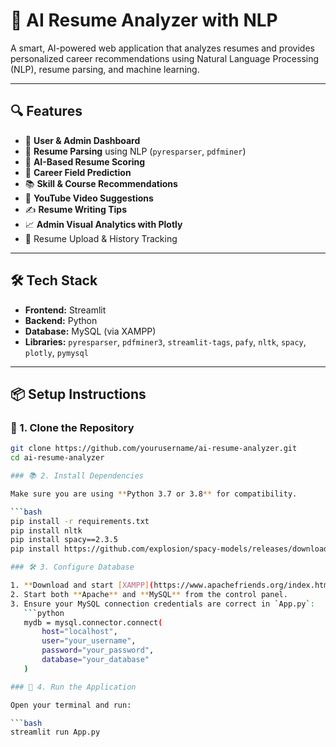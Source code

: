 # 💼 AI Resume Analyzer with NLP

A smart, AI-powered web application that analyzes resumes and provides personalized career recommendations using Natural Language Processing (NLP), resume parsing, and machine learning.


---

## 🔍 Features

- 👤 **User & Admin Dashboard**
- 📄 **Resume Parsing** using NLP (`pyresparser`, `pdfminer`)
- 🧠 **AI-Based Resume Scoring**
- 💼 **Career Field Prediction**
- 📚 **Skill & Course Recommendations**
- 🎥 **YouTube Video Suggestions**
- ✍️ **Resume Writing Tips**
- 📈 **Admin Visual Analytics with Plotly**
- 📁 Resume Upload & History Tracking

---

## 🛠️ Tech Stack

- **Frontend:** Streamlit  
- **Backend:** Python  
- **Database:** MySQL (via XAMPP)  
- **Libraries:** `pyresparser`, `pdfminer3`, `streamlit-tags`, `pafy`, `nltk`, `spacy`, `plotly`, `pymysql`

---

## 📦 Setup Instructions

### 🔧 1. Clone the Repository

```bash
git clone https://github.com/yourusername/ai-resume-analyzer.git
cd ai-resume-analyzer

### 📚 2. Install Dependencies

Make sure you are using **Python 3.7 or 3.8** for compatibility.

```bash
pip install -r requirements.txt
pip install nltk
pip install spacy==2.3.5
pip install https://github.com/explosion/spacy-models/releases/download/en_core_web_sm-2.3.1/en_core_web_sm-2.3.1.tar.gz

### 🛠️ 3. Configure Database

1. **Download and start [XAMPP](https://www.apachefriends.org/index.html)** or any local MySQL server.
2. Start both **Apache** and **MySQL** from the control panel.
3. Ensure your MySQL connection credentials are correct in `App.py`:
   ```python
   mydb = mysql.connector.connect(
       host="localhost",
       user="your_username",
       password="your_password",
       database="your_database"
   )

### 🚀 4. Run the Application

Open your terminal and run:

```bash
streamlit run App.py
